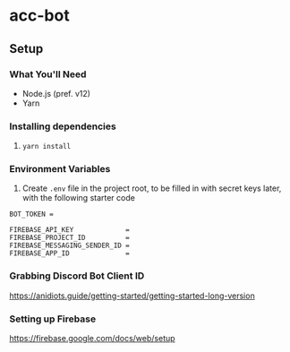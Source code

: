# acc-bot

## Setup

### What You'll Need
- Node.js (pref. v12)
- Yarn

### Installing dependencies
1. `yarn install`

### Environment Variables
1. Create `.env` file in the project root, to be filled in with secret keys later, with the following starter code
```
BOT_TOKEN = 

FIREBASE_API_KEY             = 
FIREBASE_PROJECT_ID          = 
FIREBASE_MESSAGING_SENDER_ID = 
FIREBASE_APP_ID              = 
```

### Grabbing Discord Bot Client ID
https://anidiots.guide/getting-started/getting-started-long-version

### Setting up Firebase
https://firebase.google.com/docs/web/setup
